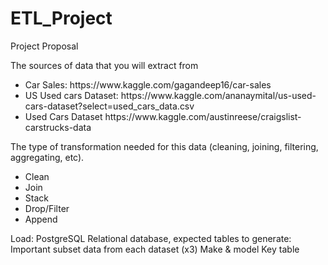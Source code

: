 # ETL_Project
Project Proposal 

The sources of data that you will extract from
<ul>
<li>
Car Sales:
https://www.kaggle.com/gagandeep16/car-sales
</li>
<li>
US Used cars Dataset: https://www.kaggle.com/ananaymital/us-used-cars-dataset?select=used_cars_data.csv
</li>
<li>
Used Cars Dataset
https://www.kaggle.com/austinreese/craigslist-carstrucks-data
</li>
</ul>

The type of transformation needed for this data (cleaning, joining, filtering, aggregating, etc).
<ul>
<li>Clean</li>
<li>Join</li>
<li>Stack</li>
<li>Drop/Filter</li>
<li>Append</li>
</ul>

Load: PostgreSQL Relational database, expected tables to generate:
Important subset data from each dataset (x3)
Make & model Key table
